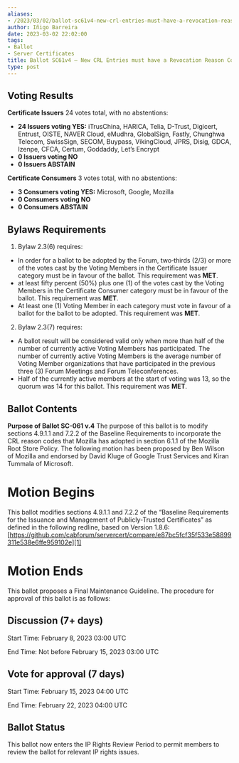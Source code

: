 ```yaml
---
aliases:
- /2023/03/02/ballot-sc61v4-new-crl-entries-must-have-a-revocation-reason-code/
author: Iñigo Barreira
date: 2023-03-02 22:02:00
tags:
- Ballot
- Server Certificates
title: Ballot SC61v4 – New CRL Entries must have a Revocation Reason Code
type: post
---
```


## Voting Results

**Certificate Issuers** 24 votes total, with no abstentions:

- **24 Issuers voting YES:** iTrusChina, HARICA, Telia, D-Trust, Digicert, Entrust, OISTE, NAVER Cloud, eMudhra, GlobalSign, Fastly, Chunghwa Telecom, SwissSign, SECOM, Buypass, VikingCloud, JPRS, Disig, GDCA, Izenpe, CFCA, Certum, Goddaddy, Let’s Encrypt
- **0 Issuers voting NO**
- **0 Issuers ABSTAIN**

**Certificate Consumers** 3 votes total, with no abstentions:

- **3 Consumers voting YES:** Microsoft, Google, Mozilla
- **0 Consumers voting NO**
- **0 Consumers ABSTAIN**

## Bylaws Requirements

1. Bylaw 2.3(6) requires:

- In order for a ballot to be adopted by the Forum, two‐thirds (2/3) or more of the votes cast by the Voting Members in the Certificate Issuer category must be in favour of the ballot. This requirement was **MET**.
- at least fifty percent (50%) plus one (1) of the votes cast by the Voting Members in the Certificate Consumer category must be in favour of the ballot. This requirement was **MET**.
- At least one (1) Voting Member in each category must vote in favour of a ballot for the ballot to be adopted. This requirement was **MET**.

2. Bylaw 2.3(7) requires:

- A ballot result will be considered valid only when more than half of the number of currently active Voting Members has participated. The number of currently active Voting Members is the average number of Voting Member organizations that have participated in the previous three (3) Forum Meetings and Forum Teleconferences.
- Half of the currently active members at the start of voting was 13, so the quorum was 14 for this ballot. This requirement was **MET**.

## Ballot Contents

**Purpose of Ballot SC-061 v.4** The purpose of this ballot is to modify sections 4.9.1.1 and 7.2.2 of the Baseline Requirements to incorporate the CRL reason codes that Mozilla has adopted in section 6.1.1 of the Mozilla Root Store Policy. The following motion has been proposed by Ben Wilson of Mozilla and endorsed by David Kluge of Google Trust Services and Kiran Tummala of Microsoft.

# Motion Begins

This ballot modifies sections 4.9.1.1 and 7.2.2 of the “Baseline Requirements for the Issuance and Management of Publicly-Trusted Certificates” as defined in the following redline, based on Version 1.8.6: [https://github.com/cabforum/servercert/compare/e87bc5fcf35f533e58899311e538e6ffe959102e][1]

# Motion Ends

This ballot proposes a Final Maintenance Guideline. The procedure for approval of this ballot is as follows:

## Discussion (7+ days)

Start Time: February 8, 2023 03:00 UTC

End Time: Not before February 15, 2023 03:00 UTC

## Vote for approval (7 days)

Start Time: February 15, 2023 04:00 UTC

End Time: February 22, 2023 04:00 UTC

## Ballot Status

This ballot now enters the IP Rights Review Period to permit members to review the ballot for relevant IP rights issues.

[1]: https://github.com/cabforum/servercert/compare/e87bc5fcf35f533e58899311e538e6ffe959102e